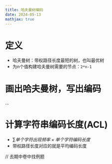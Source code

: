 ```yaml
---
title: 哈夫曼树编码
date: 2024-05-13
mathjax: true
---
```


# 定义
- 哈夫曼树：带权路径长度最短的树，也叫最优树
- 为n个值构建哈夫曼树需要的节点：`2*n-1`
<!--more -->

# 画出哈夫曼树，写出编码
...

# 计算字符串编码长度(ACL)
- $\sum{单个字符出现频率×单个字符编码长度}$
- 带权路径长度对应的就是平均编码长度

// 去期中卷中找例题
